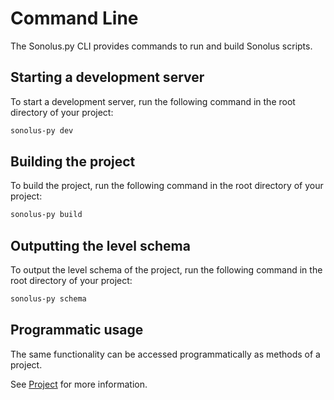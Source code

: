 # Command Line
The Sonolus.py CLI provides commands to run and build Sonolus scripts.

## Starting a development server
To start a development server, run the following command in the root directory of your project:

```bash
sonolus-py dev
```

## Building the project
To build the project, run the following command in the root directory of your project:

```bash
sonolus-py build
```

## Outputting the level schema
To output the level schema of the project, run the following command in the root directory of your project:

```bash
sonolus-py schema
```

## Programmatic usage
The same functionality can be accessed programmatically as methods of a project.

See [Project](../reference/sonolus.script.project.md) for more information.
